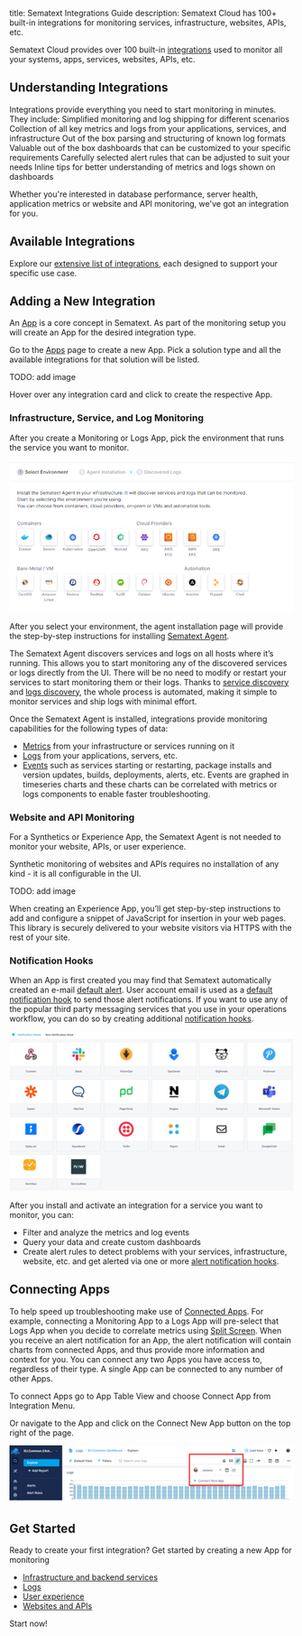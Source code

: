 title: Sematext Integrations Guide
description: Sematext Cloud has 100+ built-in integrations for monitoring services, infrastructure, websites, APIs, etc.

Sematext Cloud provides over 100 built-in [integrations](https://sematext.com/integrations) used to monitor all your systems, apps, services, websites, APIs, etc.

## Understanding Integrations

Integrations provide everything you need to start monitoring in minutes. They include:
Simplified monitoring and log shipping for different scenarios
Collection of all key metrics and logs from your applications, services, and infrastructure
Out of the box parsing and structuring of known log formats
Valuable out of the box dashboards that can be customized to your specific requirements
Carefully selected alert rules that can be adjusted to suit your needs
Inline tips for better understanding of metrics and logs shown on dashboards

Whether you're interested in database performance, server health, application metrics or website and API monitoring, we've got an integration for you.

## Available Integrations
Explore our [extensive list of integrations](https://sematext.com/docs/integration/), each designed to support your specific use case.

## Adding a New Integration

An [App](app-guide) is a core concept in Sematext.  As part of the monitoring setup you will create an App for the desired integration type.

Go to the [Apps](https://apps.sematext.com/ui/integrations/apps) page to create a new App. Pick a solution type and all the available integrations for that solution will be listed. 

TODO: add image

Hover over any integration card and click to create the respective App.

### Infrastructure, Service, and Log Monitoring
After you create a Monitoring or Logs App, pick the environment that runs the service you want to monitor.

![Sematext Cloud - Select Environment](../images/guide/integrations/environments.png)

After you select your environment, the agent installation page will provide the step-by-step instructions for installing [Sematext Agent](../agents/sematext-agent/).

The Sematext Agent discovers services and logs on all hosts where it’s running. This allows you to start monitoring any of the discovered services or logs directly from the UI.  There will be no need to modify or restart your services to start monitoring them or their logs. Thanks to [service discovery](../monitoring/autodiscovery/) and [logs discovery](../logs/discovery/intro/), the whole process is automated, making it simple to monitor services and ship logs with minimal effort.

Once the Sematext Agent is installed, integrations provide monitoring capabilities for the following types of data:

- [Metrics](../monitoring) from your infrastructure or services running on it
- [Logs](../logs) from your applications, servers, etc.
- [Events](../events) such as services starting or restarting, package installs and version updates, builds, deployments, alerts, etc. Events are graphed in timeseries charts and these charts can be correlated with metrics or logs components to enable faster troubleshooting.

### Website and API Monitoring

For a Synthetics or Experience App, the Sematext Agent is not needed to monitor your website, APIs, or user experience. 

Synthetic monitoring of websites and APIs requires no installation of any kind - it is all configurable in the UI.

TODO: add image

When creating an Experience App, you’ll get step-by-step instructions to add and configure a snippet of JavaScript for insertion in your web pages. This library is securely delivered to your website visitors via HTTPS with the rest of your site.

### Notification Hooks

When an App is first created you may find that Sematext automatically created an e-mail [default alert](../alerts/default-alerts/). User account email is used as a [default notification hook](https://sematext.com/docs/alerts/account-default-hooks/) to send those alert notifications. If you want to use any of the popular third party messaging services that you use in your operations workflow, you can do so by creating additional [notification hooks](https://sematext.com/docs/integration/#alerts-notifications).

![Sematext Cloud - Notification Hooks](../images/guide/integrations/notification-hooks.png)

After you install and activate an integration for a service you want to monitor, you can:

- Filter and analyze the metrics and log events
- Query your data and create custom dashboards
- Create alert rules to detect problems with your services, infrastructure, website, etc. and get alerted via one or more [alert notification hooks](../alerts/alert-notifications).

## Connecting Apps

To help speed up troubleshooting make use of [Connected Apps](connected-apps). For example, connecting a Monitoring App to a Logs App will pre-select that Logs App when you decide to correlate metrics using [Split Screen](https://sematext.com/docs/guide/split-screen/). When you receive an alert notification for an App, the alert notification will contain charts from connected Apps, and thus provide more information and context for you. You can connect any two Apps you have access to, regardless of their type. A single App can be connected to any number of other Apps. 

To connect Apps go to App Table View and choose Connect App from Integration Menu. 

Or navigate to the App and click on the Connect New App button on the top right of the page.

![Sematext Cloud - Connect Apps](../images/guide/integrations/connect-apps-from-logs-app.png)

## Get Started
Ready to create your first integration? Get started by creating a new App for monitoring

- [Infrastructure and backend services](https://sematext.com/docs/monitoring/quick-start/)
- [Logs](https://sematext.com/docs/logs/quick-start/)
- [User experience](https://sematext.com/docs/experience/getting-started/)
- [Websites and APIs](https://sematext.com/docs/synthetics/getting-started)

Start now!
